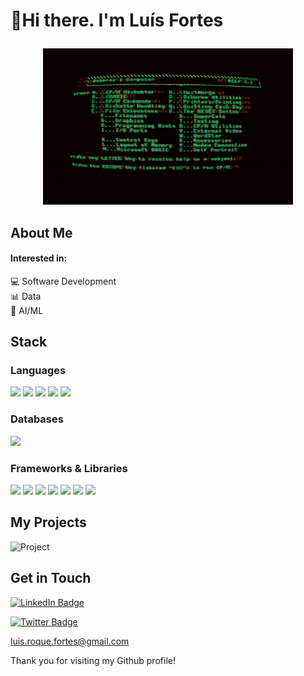 # <p align="left">👋Hi there. I'm Luís Fortes</p> 
<p align="center">
   <img src="https://github.com/0xfortes/0xFortes/blob/main/EHil.gif" width="400px" height="250px">
</p>

## About Me

#### Interested in:  
💻 Software Development  
📊 Data  
🤖 AI/ML  

## Stack

### Languages
<img src="https://img.shields.io/badge/HTML5-E34F26?style=for-the-badge&logo=html5&logoColor=white" height="24"> <img src="https://img.shields.io/badge/CSS3-1572B6?style=for-the-badge&logo=css3&logoColor=white" height="24">
<img src="https://img.shields.io/badge/JavaScript-F7DF1E?style=for-the-badge&logo=javascript&logoColor=black" height="24">
<img src="https://img.shields.io/badge/Python-3776AB?style=for-the-badge&logo=python&logoColor=white" height="24">
<img src="https://img.shields.io/badge/Solidity-363636?style=for-the-badge&logo=solidity&logoColor=white" height="24">

### Databases
<img src="https://img.shields.io/badge/PostgreSQL-316192?style=for-the-badge&logo=postgresql&logoColor=white" height="24">

### Frameworks & Libraries
<img src="https://img.shields.io/badge/React-61DAFB?style=for-the-badge&logo=react&logoColor=black" height="24"> <img src="https://img.shields.io/badge/Django-092E20?style=for-the-badge&logo=django&logoColor=white" height="24">
<img src="https://img.shields.io/badge/TailwindCSS-06B6D4?style=for-the-badge&logo=tailwind-css&logoColor=white" height="24">
<img src="https://img.shields.io/badge/Pandas-150458?style=for-the-badge&logo=pandas&logoColor=white" height="24">
<img src="https://img.shields.io/badge/NumPy-013243?style=for-the-badge&logo=numpy&logoColor=white" height="24">
<img src="https://img.shields.io/badge/Matplotlib-013243?style=for-the-badge&logo=Matplotlib&logoColor=white" height="24">
<img src="https://img.shields.io/badge/scikit--learn-F7931E?style=for-the-badge&logo=scikit-learn&logoColor=white" height="24">


## My Projects


![Project](https://github.com/[YourUsername]/[YourUsername]/blob/main/project.gif "Project")

## Get in Touch

[![LinkedIn Badge](https://img.shields.io/badge/-Luís%20Fortes-blue?style=flat-square&logo=Linkedin&logoColor=white&link=https://www.linkedin.com/in/luis-roque-fortes/)](https://www.linkedin.com/in/luis-roque-fortes)

[![Twitter Badge](https://img.shields.io/badge/-Roque-blue?style=flat-square&logo=twitter&logoColor=white&link=[YourTwitterURL])](https://twitter.com/@graham_pf/)

luis.roque.fortes@gmail.com

Thank you for visiting my Github profile!


